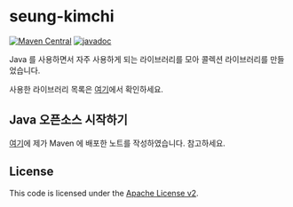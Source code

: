 # seung-kimchi

[![Maven Central](https://img.shields.io/badge/Maven_Central-v0.0.3-blue)](https://central.sonatype.com/artifact/io.github.seung-dev/seung-kimchi)
[![javadoc](https://img.shields.io/badge/javadoc-v0.0.3-blue)](https://javadoc.io/doc/io.github.seung-dev/seung-kimchi/latest/index.html)

Java 를 사용하면서 자주 사용하게 되는 라이브러리를 모아 콜렉션 라이브러리를 만들었습니다.

사용한 라이브러리 목록은 [여기](https://central.sonatype.com/artifact/io.github.seung-dev/seung-kimchi/dependencies)에서 확인하세요.

Java 오픈소스 시작하기
----------------

[여기](./NOTES.md)에 제가 Maven 에 배포한 노트를 작성하였습니다. 참고하세요.

License
-------
This code is licensed under the [Apache License v2](https://www.apache.org/licenses/LICENSE-2.0).
